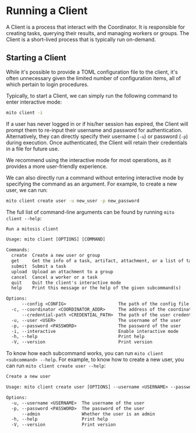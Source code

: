 # Running a Client

A Client is a process that interact with the Coordinator. It is responsible for creating tasks, querying their results, and managing workers or groups. The Client is a short-lived process that is typically run on-demand.

## Starting a Client

While it's possible to provide a TOML configuration file to the client, it's often unnecessary given the limited number of configuration items, all of which pertain to login procedures.

Typically, to start a Client, we can simply run the following command to enter interactive mode:

```sh
mito client -i
```

If a user has never logged in or if his/her session has expired, the Client will prompt them to re-input their username and password for authentication. Alternatively, they can directly specify their username (`-u`) or password (`-p`) during execution. Once authenticated, the Client will retain their credentials in a file for future use.

We recommend using the interactive mode for most operations, as it provides a more user-friendly experience.

We can also directly run a command without entering interactive mode by specifying the command as an argument. For example, to create a new user, we can run:

```sh
mito client create user -u new_user -p new_password
```

The full list of command-line arguments can be found by running `mito client --help`:

```txt
Run a mitosis client

Usage: mito client [OPTIONS] [COMMAND]

Commands:
  create  Create a new user or group
  get     Get the info of a task, artifact, attachment, or a list of tasks subject to the filters
  submit  Submit a task
  upload  Upload an attachment to a group
  cancel  Cancel a worker or a task
  quit    Quit the client's interactive mode
  help    Print this message or the help of the given subcommand(s)

Options:
      --config <CONFIG>                    The path of the config file
  -c, --coordinator <COORDINATOR_ADDR>     The address of the coordinator
      --credential-path <CREDENTIAL_PATH>  The path of the user credential file
  -u, --user <USER>                        The username of the user
  -p, --password <PASSWORD>                The password of the user
  -i, --interactive                        Enable interactive mode
  -h, --help                               Print help
  -V, --version                            Print version
```

To know how each subcommand works, you can run `mito client <subcommand> --help`. For example, to know how to create a new user, you can run `mito client create user --help`:

```txt
Create a new user

Usage: mito client create user [OPTIONS] --username <USERNAME> --password <PASSWORD>

Options:
  -u, --username <USERNAME>  The username of the user
  -p, --password <PASSWORD>  The password of the user
      --admin                Whether the user is an admin
  -h, --help                 Print help
  -V, --version              Print version
```
